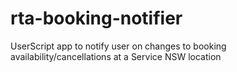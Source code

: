# rta-booking-notifier
UserScript app to notify user on changes to booking availability/cancellations at a Service NSW location
